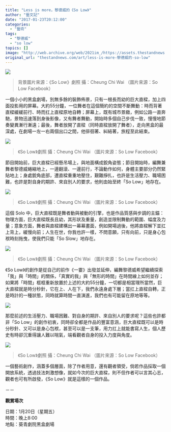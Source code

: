 ```yaml
---
title: "Less is more，黎德威的《So Low》"
author: "藝文記"
date: "2017-01-23T20:12:00"
categories:
  - "藝術"
tags:
  - "黎德威"
  - "so low"
topics: []
image: "http://web.archive.org/web/2021im_/https://assets.thestandnews.com/media/photos/less-16_1tldu.png"
original_url: "thestandnews.com/art/less-is-more-黎德威的-so-low"
---
```

![](http://web.archive.org/web/2021im_/https://assets.thestandnews.com/media/photos/less-16_1tldu.png)

> 背景圖片來源：《So Low》劇照 攝：Cheung Chi Wai （圖片來源：So Low Facebook）

一個小小的黑盒劇場，別無多餘的裝飾佈景，只有一根長而幼的巨大直樑，加上四面投影用的屏幕。大約55分鐘，一位舞者在這個簡約的空間不斷舞動：時而背著直樑緩緩前行、時而扛上直樑原地自轉；屏幕上，既有城市景緻，例如公路一直奔馳，景物迅速落到身後影像，又有舞者舞動，開始時多個自己步伐一致，慢慢地節奏變異漸行漸遠；最後，舞者放開了直樑（同時直樑放開了舞者），走向黑盒的最深處，在劇場一左一右兩個出口之間，他徘徊著、糾結著，旅程至此結束。

![](http://web.archive.org/web/2021im_/https://assets.thestandnews.com/media/photos/So20Low202_5YOEc.jpg)
> 《So Low》劇照 攝：Cheung Chi Wai （圖片來源：So Low Facebook）

節目開始前，巨大直樑已經懸吊場上，與地面構成銳角姿態；節目開始時，編舞兼舞者黎德威蜷縮地上，一邊翻滾、一邊前行，不論動作如何，身體主要部分仍然緊貼地上；身處銳角底部，遭直樑重重地壓住，艱難掙扎，也許是生活壓力、職場困難，也許是對自身的期許、來自別人的要求，他則由始至終「So Low」地存在。

![](http://web.archive.org/web/2021im_/https://assets.thestandnews.com/media/photos/So20Low206_hWGK2.jpg)
> 《So Low》劇照 攝：Cheung Chi Wai （圖片來源：So Low Facebook）

這個 Solo 中，巨大直樑既是舞者動與被動的引擎，也是作品質感與步調的主錨：物理方面，巨大直樑既長且幼，其形狀及重量，創造並限制舞動的範圍、幅度及力量；意象方面，舞者與直樑建構出一幕幕畫面，例如開場過後，他將直樑解下並扛上背上，緩慢向前；人生在世，你我也許一樣，不問意願，只有向前，只是身心包袱時刻拖曳，使我們只能「So Slow」地存在。

![](http://web.archive.org/web/2021im_/https://assets.thestandnews.com/media/photos/So20Low201_X6L9Z.jpg)
> 《So Low》劇照 攝：Cheung Chi Wai （圖片來源：So Low Facebook）

《So Low》的創作是從自己的前作《一霎》出發並延伸，編舞黎德威希望繼續探索「我」與「時間」的關係，「真實的我」與「無形的時間」在時間線上如何並存；如果將「時間」框框重新放置於上述的大約55分鐘，一切都是相當理所當然，巨大直樑就是時分秒針，它在上、人在下，我們永遠身處下層；當扛上直樑自轉，正是時計的一種狀態，同時就算時間一直演進，我們也有可能留在原地等等。

![](http://web.archive.org/web/2021im_/https://assets.thestandnews.com/media/photos/So20Low204_CuiuC.jpg)

那麼前述的生活壓力、職場困難、對自身的期許、來自別人的要求呢？這些也許都非「So Low」的創作初衷，同時卻全都是作品的豐富意涵，巨大直樑既可以是時分秒針、又可以是身心包袱，甚至可以是一支筆，用力扛上就能書寫人生，個人歷史有時卻沉重得讓人難以喘氣，端看觀者自身的投入力度與角度。

![](http://web.archive.org/web/2021im_/https://assets.thestandnews.com/media/photos/So20Low205_6AKcP.jpg)
> 《So Low》劇照 攝：Cheung Chi Wai （圖片來源：So Low Facebook）

一個藝術創作，涵蓋多個層面，除了作者用意，還有觀者領受，倘若作品採取一個開放系統，透過技法刺激想像，就如今次的巨大直樑，則不但作者可以言其心志，觀者也可有所啟發，《So Low》就是這樣的一個作品。

－－

**觀賞場次**

日期：1月20日（星期五）  
時間：晚上8:00  
地點：葵青劇院黑盒劇場